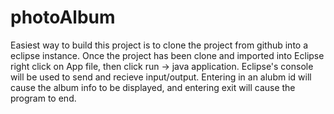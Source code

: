 # photoAlbum
Easiest way to build this project is to clone the project from github into a eclipse instance.
Once the project has been clone and imported into Eclipse right click on App file, then click run -> java application.
Eclipse's console will be used to send and recieve input/output.
Entering in an alubm id will cause the album info to be displayed, and entering exit will cause the program to end.
